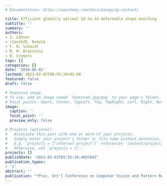 ```yaml
---
# Documentation: https://wowchemy.com/docs/managing-content/

title: Efficient globally optimal 2d-to-3d deformable shape matching
subtitle: ''
summary: ''
authors:
- Z. Lähner
- \textbfE. Rodolà
- F. R. Schmidt
- M. M. Bronstein
- D. Cremers
tags: []
categories: []
date: '2016-06-01'
lastmod: 2023-02-02T06:55:20+01:00
featured: false
draft: false

# Featured image
# To use, add an image named `featured.jpg/png` to your page's folder.
# Focal points: Smart, Center, TopLeft, Top, TopRight, Left, Right, BottomLeft, Bottom, BottomRight.
image:
  caption: ''
  focal_point: ''
  preview_only: false

# Projects (optional).
#   Associate this post with one or more of your projects.
#   Simply enter your project's folder or file name without extension.
#   E.g. `projects = ["internal-project"]` references `content/project/deep-learning/index.md`.
#   Otherwise, set `projects = []`.
projects: []
publishDate: '2023-02-02T05:55:19.409784Z'
publication_types:
- '1'
abstract: ''
publication: "*Proc. Int'l Conference on Computer Vision and Pattern Recognition (CVPR)*"
---
```

